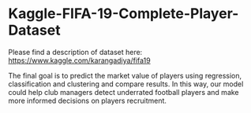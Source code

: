 # Kaggle-FIFA-19-Complete-Player-Dataset

Please find a description of dataset here: https://www.kaggle.com/karangadiya/fifa19

The final goal is to predict the market value of players using regression, classification and clustering and compare results. In this way, our model could help club managers detect underrated football players and make more informed decisions on players recruitment.
